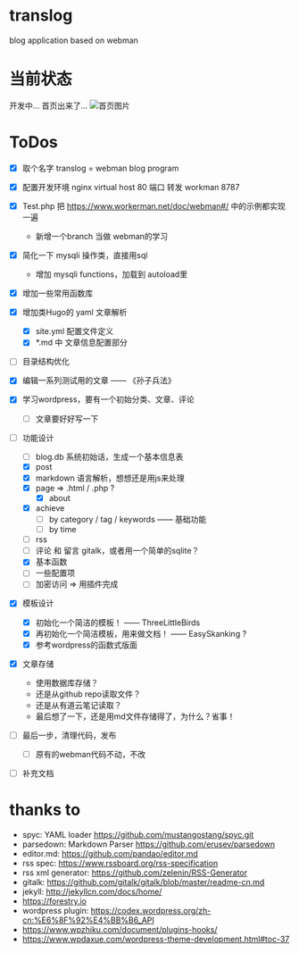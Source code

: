# translog
blog application based on webman

# 当前状态
开发中...
首页出来了...
![首页图片](http://bigtran.opmonitor.com/home.png)

# ToDos
- [x] 取个名字 translog = webman blog program
- [x] 配置开发环境 nginx virtual host 80 端口 转发 workman 8787
- [x] Test.php 把 https://www.workerman.net/doc/webman#/ 中的示例都实现一遍
    - 新增一个branch 当做 webman的学习
- [x] 简化一下 mysqli 操作类，直接用sql
    - 增加 mysqli functions，加载到 autoload里
- [x] 增加一些常用函数库
- [x] 增加类Hugo的 yaml 文章解析
    - [x] site.yml 配置文件定义
    - [x] *.md 中 文章信息配置部分
- [ ] 目录结构优化
- [x] 编辑一系列测试用的文章 —— 《孙子兵法》
- [x] 学习wordpress，要有一个初始分类、文章、评论
    - [ ] 文章要好好写一下
- [ ] 功能设计
    * [ ] blog.db  系统初始话，生成一个基本信息表
    * [x] post
    * [x] markdown 语言解析，想想还是用js来处理
    * [x] page  => .html / .php ?
        - [x] about
    * [x] achieve
        - [ ] by category / tag / keywords —— 基础功能
        - [ ] by time
    * [ ] rss
    * [ ] 评论 和 留言 gitalk，或者用一个简单的sqlite？
    * [x] 基本函数
    * [ ] 一些配置项
    * [ ] 加密访问 => 用插件完成
- [x] 模板设计
    * [x] 初始化一个简洁的模板！ —— ThreeLittleBirds
    * [x] 再初始化一个简洁模板，用来做文档！ —— EasySkanking ? 
    * [x] 参考wordpress的函数式版面
- [x] 文章存储
    * 使用数据库存储？
    * 还是从github repo读取文件？
    * 还是从有道云笔记读取？
    * 最后想了一下，还是用md文件存储得了，为什么？省事！
- [ ] 最后一步，清理代码，发布
    - [ ] 原有的webman代码不动，不改
- [ ] 补充文档



# thanks to
- spyc: YAML loader https://github.com/mustangostang/spyc.git
- parsedown: Markdown Parser https://github.com/erusev/parsedown
- editor.md: https://github.com/pandao/editor.md
- rss spec: https://www.rssboard.org/rss-specification
- rss xml generator: https://github.com/zelenin/RSS-Generator
- gitalk: https://github.com/gitalk/gitalk/blob/master/readme-cn.md
- jekyll: http://jekyllcn.com/docs/home/
- https://forestry.io
- wordpress plugin: https://codex.wordpress.org/zh-cn:%E6%8F%92%E4%BB%B6_API
- https://www.wpzhiku.com/document/plugins-hooks/
- https://www.wpdaxue.com/wordpress-theme-development.html#toc-37

